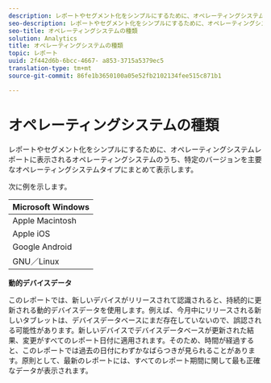 ```yaml
---
description: レポートやセグメント化をシンプルにするために、オペレーティングシステムレポートに表示されるオペレーティングシステムのうち、特定のバージョンを主要なオペレーティングシステムタイプにまとめて表示します。
seo-description: レポートやセグメント化をシンプルにするために、オペレーティングシステムレポートに表示されるオペレーティングシステムのうち、特定のバージョンを主要なオペレーティングシステムタイプにまとめて表示します。
seo-title: オペレーティングシステムの種類
solution: Analytics
title: オペレーティングシステムの種類
topic: レポート
uuid: 2f442d6b-6bcc-4667- a853-3715a5379ec5
translation-type: tm+mt
source-git-commit: 86fe1b3650100a05e52fb2102134fee515c871b1

---
```



# オペレーティングシステムの種類

レポートやセグメント化をシンプルにするために、オペレーティングシステムレポートに表示されるオペレーティングシステムのうち、特定のバージョンを主要なオペレーティングシステムタイプにまとめて表示します。

次に例を示します。

| Microsoft Windows |
|---|
| Apple Macintosh |
| Apple iOS |
| Google Android |
| GNU／Linux |

**動的デバイスデータ**

このレポートでは、新しいデバイスがリリースされて認識されると、持続的に更新される動的デバイスデータを使用します。例えば、今月中にリリースされる新しいタブレットは、デバイスデータベースにまだ存在していないので、誤認される可能性があります。新しいデバイスでデバイスデータベースが更新された結果、変更がすべてのレポート日付に適用されます。そのため、時間が経過すると、このレポートでは過去の日付にわずかなばらつきが見られることがあります。原則として、最新のレポートには、すべてのレポート期間に関して最も正確なデータが表示されます。
